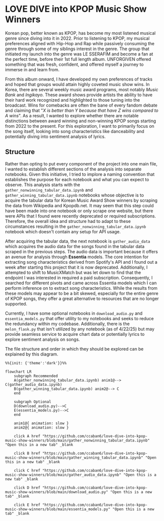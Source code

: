 # LOVE DIVE into KPOP Music Show Winners

Korean pop, better known as KPOP, has become my most listened musical genre since diving into it in 2022. Prior to listening to KPOP, my musical preferences aligned with Hip-Hop and Rap while passively consuming the genre through some of my siblings interest in the genre. The group that initiated my launch into the genre was LE SSERAFIM and become a fan at the perfect time, before their 1st full length album. UNFORGIVEN offered something that was fresh, confident, and offered myself a journey to immerse in and learn from. 

From this album onward, I have developed my own preferences of tracks and hoped that groups would attain highly coveted music show wins. In Korea, there are several weekly music award programs, most notably *Music Bank* and *Ingikayo*. These award shows provide artists the ability to have their hard work recognized and highlighted to those tuning into the broadcast. Wins for comebacks are often the bane of every fandom debate and claiming that "*X is better than Y because that have Z wins compared to A wins*". As a result, I wanted to explore whether there are notable distinctions between award winning and non-winning KPOP songs starting from 2022 to the present. For this exploration, I want to primarily focus on the song itself, looking into song characteristics like danceability and potentially diving into sentiment analysis of lyrics.

## Structure

Rather than opting to put every component of the project into one main file, I wanted to establish different sections of the analysis into separate notebooks. Given this initiative, I tried to implore a naming convention that establishes the purpose for each notebook and what you can expect to observe. This analysis starts with the `gather_nonwinning_tabular_data.ipynb` and `gather_winning_tabular_data.ipynb` notebooks whose objective is to acquire the tabular data for Korean Music Award Show winners by scraping the data from Wikipedia and Kpopdb.net. It may seem that this step could have been made into one notebook or only scrape one website, but there were APIs that I found were recently deprecated or required subscriptions. Therefore, the overall idea and structure had to adapt to these circumstances resulting in the `gather_nonwinning_tabular_data.ipynb` notebook which doesn't contain any setup for API usage. 

After acquiring the tabular data, the next notebook is `gather_audio_data` which acquires the audio data for the songs found in the tabular data scraped in the previous steps. The audio data is important because it offers an avenue for analysis through **Essentia** models. The core intention for extracting song characteristics derived from Spotify's API and I found out a week after starting this project that it is now deprecated. Additionally, I attempted to shift to MusicXMatch but was let down to find that the endpoint I was interested in required a paid subscription. Consequently, I searched for different pivots and came across Essentia models which I can perform inference on to extract song characteristics. While the results from these models may appear to be a bit skewed, especially for the entire genre of KPOP songs, they offer a great alternative to resources that are no longer supported.

Currently, I have some optional notebooks in `download_audio.py` and `essentia_models.py` that offer utility to my notebooks and seeks to reduce the redundancy within my codebase. Additionally, there is the `melon_flask.py` that isn't utilized by any notebook (as of 4/22/25) but may provide seamless service to acquire chart data or potentially lyrics to explore sentiment analysis on songs.

The file structure and order in which they should be explored can be explained by this diagram.

```mermaid
%%{init: {'theme':'dark'}}%%

flowchart LR
    subgraph Recommended
    A(gather_nonwinning_tabular_data.ipynb) anim1@--> C(gather_audio_data.ipynb)
    B(gather_winning_tabular_data.ipynb) anim2@--> C
    end

    subgraph Optional
    D(download_audio.py)-->C
    E(essentia_models.py)-->C
    end

    anim1@{ animation: slow }
    anim2@{ animation: slow }

    click A href "https://github.com/ccaban6/love-dive-into-kpop-music-show-winners/blob/main/gather_nonwinning_tabular_data.ipynb" "Open this in a new tab" _blank
    
    click B href "https://github.com/ccaban6/love-dive-into-kpop-music-show-winners/blob/main/gather_winning_tabular_data.ipynb" "Open this in a new tab" _blank

    click C href "https://github.com/ccaban6/love-dive-into-kpop-music-show-winners/blob/main/gather_audio_data.ipynb" "Open this is a new tab" _blank

    click D href "https://github.com/ccaban6/love-dive-into-kpop-music-show-winners/blob/main/download_audio.py" "Open this is a new tab" _blank

    click E href "https://github.com/ccaban6/love-dive-into-kpop-music-show-winners/blob/main/essentia_models.py" "Open this is a new tab" _blank
```